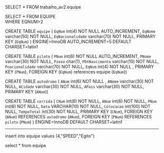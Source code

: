 SELECT * FROM trabalho_av2.equipe

SELECT * FROM EQUIPE<br>
WHERE EQNUM>2


CREATE TABLE `equipe` (
  `EqNum` int(4) NOT NULL AUTO_INCREMENT,
  `EqNome` varchar(50) NOT NULL,
  `EqNacionalidade` varchar(70) NOT NULL,
  PRIMARY KEY (`EqNum`)
) ENGINE=InnoDB AUTO_INCREMENT=5 DEFAULT CHARSET=latin1


CREATE TABLE `piloto` (
  `PNum` int(6) NOT NULL AUTO_INCREMENT,
  `PNome` varchar(30) NOT NULL,
  `Psexo` char(1),
  `PDtNascimento` varchar(10) NOT NULL,
  `Pnacionalidade` varchar(70) NOT NULL,
  `EqNum` int(4) NOT NULL ,
  PRIMARY KEY (`PNum`),
  FOREIGN KEY (`EqNum`) references equipe (`EqNum`))
  
  
  CREATE TABLE `autodromo` (
  `ANum` int(6) NOT NULL ,
  `ANome` varchar(30) NOT NULL,
  `ACidade` varchar(30) NOT NULL,
  `APais` varchar(30) NOT NULL,
  PRIMARY KEY (`ANum`))
  
  
  CREATE TABLE `corrida` (
  `CNum` int(6) NOT NULL,
  `ANum` int(6) NOT NULL,
  `PNum` int(6) NOT NULL,
  `Data` VARCHAR(10) NOT NULL,
  `Colocacao` int(100) NOT NULL,
  `TempoTotal` int(30) NOT NULL,
  PRIMARY KEY (`CNum`),
  FOREIGN KEY (`ANum`) REFERENCES `autodromo` (`ANum`),
  FOREIGN KEY (`PNum`) REFERENCES `piloto` (`PNum`)
) ENGINE=InnoDB DEFAULT CHARSET=latin1


_______________________________________________________________________
insert into equipe values (4,"SPEED","Egito")

select * from equipe
  
